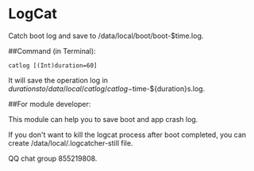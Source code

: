 # LogCat

Catch boot log and save to /data/local/boot/boot-$time.log.

##Command (in Terminal):

```
catlog [(Int)duration=60]
```

It will save the operation log in ${duration}s to /data/local/catlog/catlog-$time-${duration}s.log.

##For module developer:

This module can help you to save boot and app crash log.

If you don't want to kill the logcat process after boot completed, you can create /data/local/.logcatcher-still file.

QQ chat group 855219808.
